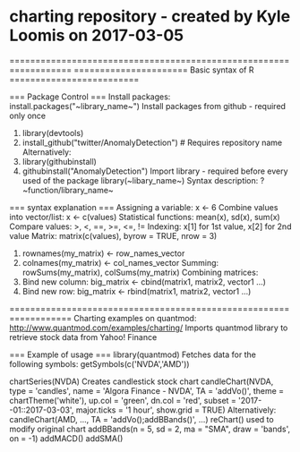 # charting repository - created by Kyle Loomis on 2017-03-05


==================================================================
====================== Basic syntax of R =========================

=== Package Control ===
Install packages: install.packages("~library_name~")
Install packages from github - required only once
  1. library(devtools)
  2. install_github("twitter/AnomalyDetection")   # Requires repository name
Alternatively: 
  1. library(githubinstall)
  2. githubinstall("AnomalyDetection")
Import library - required before every used of the package
library(~libary_name~)
Syntax description: ?~function/library_name~

=== syntax explanation ===
Assigning a variable: x <- 6
Combine values into vector/list: x <- c(values)
Statistical functions: mean(x), sd(x), sum(x)
Compare values: >, <, ==, >=, <=, !=
Indexing: x[1] for 1st value, x[2] for 2nd value
Matrix: matrix(c(values), byrow = TRUE, nrow = 3)
  1. rownames(my_matrix) <- row_names_vector
  2. colnames(my_matrix) <- col_names_vector
Summing: rowSums(my_matrix), colSums(my_matrix)
Combining matrices: 
  1. Bind new column: big_matrix <- cbind(matrix1, matrix2, vector1 ...)
  2. Bind new row: big_matrix <- rbind(matrix1, matrix2, vector1 ...)

==================================================================
Charting examples on quantmod: http://www.quantmod.com/examples/charting/
Imports quantmod library to retrieve stock data from Yahoo! Finance

=== Example of usage ===
library(quantmod)
Fetches data for the following symbols:
getSymbols(c('NVDA','AMD'))

chartSeries(NVDA)
Creates candlestick stock chart
candleChart(NVDA, type = 'candles', name = 'Algora Finance - NVDA', TA = 'addVo()', theme = chartTheme('white'), up.col = 'green', dn.col = 'red', subset = '2017--01::2017-03-03', major.ticks = '1 hour', show.grid = TRUE)
Alternatively: candleChart(AMD, ...,  TA = 'addVo();addBBands()', ...)
reChart() used to modify original chart
addBBands(n = 5, sd = 2, ma = "SMA", draw = 'bands', on = -1)
addMACD()
addSMA()
